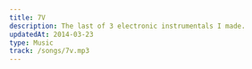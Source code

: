 ```yaml
---
title: 7V
description: The last of 3 electronic instrumentals I made.
updatedAt: 2014-03-23
type: Music
track: /songs/7v.mp3
---
```

